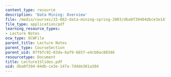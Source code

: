 ```yaml
---
content_type: resource
description: 'Data Mining: Overview'
file: /media/courses/15-062-data-mining-spring-2003/dba0f39404dbce3e147a7d4de381a384_Lecture1Slides.pdf
file_type: application/pdf
learning_resource_types:
- Lecture Notes
ocw_type: OCWFile
parent_title: Lecture Notes
parent_type: CourseSection
parent_uid: 07f6fc92-83da-6af9-685f-e4cb0ac80346
resourcetype: Document
title: Lecture1Slides.pdf
uid: dba0f394-04db-ce3e-147a-7d4de381a384
---
```

